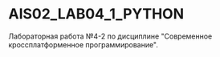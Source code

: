# AIS02_LAB04_1_PYTHON
Лабораторная работа №4-2 по дисциплине "Современное кроссплатформенное программирование".
